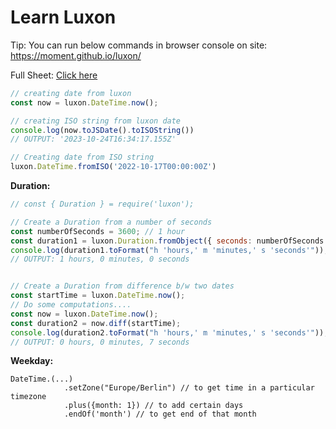 # Learn Luxon

Tip: You can run below commands in browser console on site: https://moment.github.io/luxon/

Full Sheet: [Click here](https://moment.github.io/luxon/demo/global.html)

```js
// creating date from luxon
const now = luxon.DateTime.now();

// creating ISO string from luxon date
console.log(now.toJSDate().toISOString())
// OUTPUT: '2023-10-24T16:34:17.155Z'

// Creating date from ISO string
luxon.DateTime.fromISO('2022-10-17T00:00:00Z')
```

**Duration:**

```js
// const { Duration } = require('luxon');

// Create a Duration from a number of seconds
const numberOfSeconds = 3600; // 1 hour
const duration1 = luxon.Duration.fromObject({ seconds: numberOfSeconds });
console.log(duration1.toFormat("h 'hours,' m 'minutes,' s 'seconds'"));
// OUTPUT: 1 hours, 0 minutes, 0 seconds


// Create a Duration from difference b/w two dates
const startTime = luxon.DateTime.now();
// Do some computations....
const now = luxon.DateTime.now();
const duration2 = now.diff(startTime);
console.log(duration2.toFormat("h 'hours,' m 'minutes,' s 'seconds'"));
// OUTPUT: 0 hours, 0 minutes, 7 seconds
```

**Weekday:**

```
DateTime.(...)
            .setZone("Europe/Berlin") // to get time in a particular timezone
            .plus({month: 1}) // to add certain days
            .endOf('month') // to get end of that month
```
